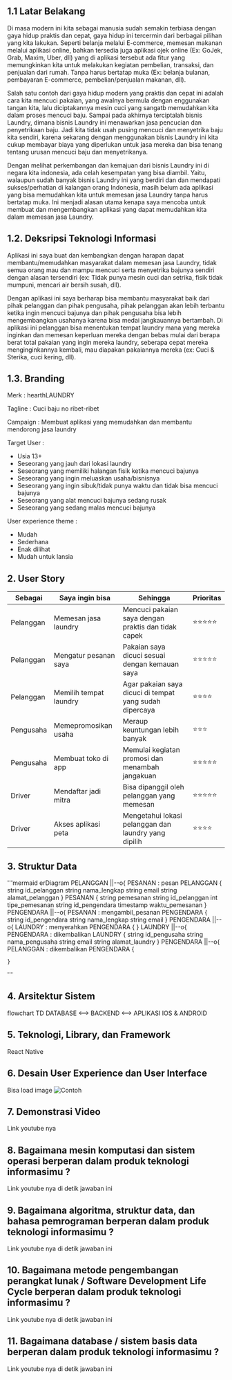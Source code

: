## 1.1 Latar Belakang

Di masa modern ini kita sebagai manusia sudah semakin terbiasa dengan gaya hidup praktis dan cepat, gaya hidup ini tercermin dari berbagai pilihan yang kita lakukan. Seperti belanja melalui E-commerce, memesan makanan melalui aplikasi online, bahkan tersedia juga aplikasi ojek online (Ex: GoJek, Grab, Maxim, Uber, dll) yang di aplikasi tersebut ada fitur yang memungkinkan kita untuk
melakukan kegiatan pembelian, transaksi, dan penjualan dari rumah. Tanpa harus bertatap muka (Ex: belanja bulanan, pembayaran E-commerce, pembelian/penjualan makanan, dll).

Salah satu contoh dari gaya hidup modern yang praktis dan cepat ini adalah cara kita mencuci pakaian, yang awalnya bermula dengan enggunakan tangan kita, lalu diciptakannya mesin cuci yang sangatb memudahkan kita dalam proses mencuci baju. Sampai pada akhirnya terciptalah bisnis Laundry, dimana bisnis Laundry ini menawarkan jasa pencucian dan penyetrikaan baju. Jadi kita tidak usah pusing
mencuci dan menyetrika baju kita sendiri, karena sekarang dengan menggunakan bisnis Laundry ini kita cukup membayar biaya yang diperlukan untuk jasa mereka dan bisa tenang tentang urusan mencuci baju dan menyetrikanya.

Dengan melihat perkembangan dan kemajuan dari bisnis Laundry ini di negara kita indonesia, ada celah kesempatan yang bisa diambil. Yaitu, walaupun sudah banyak bisnis Laundry ini yang berdiri dan dan mendapati sukses/perhatian di kalangan orang Indonesia, masih belum ada aplikasi yang bisa memudahkan kita untuk memesan jasa Laundry tanpa harus bertatap muka. Ini menjadi alasan utama kenapa saya mencoba untuk membuat dan mengembangkan aplikasi yang dapat memudahkan kita dalam memesan jasa Laundry.

## 1.2. Deksripsi Teknologi Informasi

Aplikasi ini saya buat dan kembangkan dengan harapan dapat membantu/memudahkan masyarakat dalam memesan jasa Laundry, tidak semua orang mau dan mampu mencuci serta menyetrika bajunya sendiri dengan alasan tersendiri (ex: Tidak punya mesin cuci dan setrika, fisik tidak mumpuni, mencari air bersih susah, dll). 

Dengan aplikasi ini saya berharap bisa membantu masyarakat baik dari pihak pelanggan dan pihak pengusaha, pihak pelanggan akan lebih terbantu ketika ingin mencuci bajunya dan pihak pengusaha bisa lebih mengembangkan usahanya karena bisa medai jangkauannya bertambah. Di aplikasi ini pelanggan bisa menentukan tempat laundry mana yang mereka inginkan dan memesan keperluan mereka dengan bebas mulai dari berapa 
berat total pakaian yang ingin mereka laundry, seberapa cepat mereka menginginkannya kembali, mau diapakan pakaiannya mereka (ex: Cuci & Sterika, cuci kering, dll).

## 1.3. Branding

Merk : hearthLAUNDRY

Tagline : Cuci baju no ribet-ribet

Campaign : Membuat aplikasi yang memudahkan dan membantu mendorong jasa laundry

Target User : 
  - Usia 13+
  - Seseorang yang jauh dari lokasi laundry
  - Seseorang yang memiliki halangan fisik ketika mencuci bajunya
  - Seseorang yang ingin meluaskan usaha/bisnisnya
  - Seseorang yang ingin sibuk/tidak punya waktu dan tidak bisa mencuci bajunya
  - Seseorang yang alat mencuci bajunya sedang rusak
  - Seseorang yang sedang malas mencuci bajunya
    
User experience theme :
  - Mudah
  - Sederhana
  - Enak dilihat
  - Mudah untuk lansia
  
## 2. User Story

Sebagai   | Saya ingin bisa        | Sehingga                                                  | Prioritas
----------|------------------------|---------------------------------------------------------|-------------
Pelanggan | Memesan jasa laundry   | Mencuci pakaian saya dengan praktis dan tidak capek     | ⭐⭐⭐⭐⭐
Pelanggan | Mengatur pesanan saya  | Pakaian saya dicuci sesuai dengan kemauan saya          | ⭐⭐⭐⭐⭐
Pelanggan | Memilih tempat laundry | Agar pakaian saya dicuci di tempat yang sudah dipercaya | ⭐⭐⭐⭐
Pengusaha | Memepromosikan usaha   | Meraup keuntungan lebih banyak                          | ⭐⭐⭐
Pengusaha | Membuat toko di app    | Memulai kegiatan promosi dan menambah jangakuan         | ⭐⭐⭐⭐⭐
Driver    | Mendaftar jadi mitra   | Bisa dipanggil oleh pelanggan yang memesan              | ⭐⭐⭐⭐⭐
Driver    | Akses aplikasi peta    | Mengetahui lokasi pelanggan dan laundry yang dipilih    | ⭐⭐⭐⭐



## 3. Struktur Data

'''mermaid
erDiagram
    PELANGGAN ||--o{ PESANAN : pesan
    PELANGGAN {
        string id_pelanggan
        string nama_lengkap
        string email
        string alamat_pelanggan
    }
    PESANAN {
        string pemesanan
        string id_pelanggan
        int tipe_pemesanan
        string id_pengendara
        timestamp waktu_pemesanan
    }
    PENGENDARA ||--o{ PESANAN : mengambil_pesanan
    PENGENDARA {
        string id_pengendara
        string nama_lengkap
        string email
    }
    PENGENDARA ||--o{ LAUNDRY : menyerahkan
    PENGENDARA {
    }
    LAUNDRY ||--o{ PENGENDARA : dikembalikan
    LAUNDRY {
        string id_pengusaha
        string nama_pengusaha
        string email
        string alamat_laundry
    }
    PENGENDARA ||--o{ PELANGGAN : dikembalikan
    PENGENDARA {
        
    }
'''


## 4. Arsitektur Sistem

flowchart TD
    DATABASE <--> BACKEND <--> APLIKASI IOS & ANDROID

## 5. Teknologi, Library, dan Framework

React Native

## 6. Desain User Experience dan User Interface

Bisa load image 
![Contoh](https://fastly.picsum.photos/id/318/536/354.jpg?hmac=Ixy-wle80nudIR_cmnF1iY2y6rMUH7_9sk-BP1fTpM8)

## 7. Demonstrasi Video

Link youtube nya

## 8. Bagaimana mesin komputasi dan sistem operasi berperan dalam produk teknologi informasimu ?

Link youtube nya di detik jawaban ini

## 9. Bagaimana algoritma, struktur data, dan bahasa pemrograman berperan dalam produk teknologi informasimu ?

Link youtube nya di detik jawaban ini

## 10. Bagaimana metode pengembangan perangkat lunak / Software Development Life Cycle berperan dalam produk teknologi informasimu ?

Link youtube nya di detik jawaban ini

## 11. Bagaimana database / sistem basis data berperan dalam produk teknologi informasimu ?

Link youtube nya di detik jawaban ini
